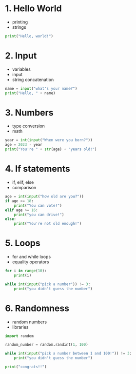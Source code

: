 # 1. Hello World
- printing
- strings
```py
print("Hello, world!")
```

# 2. Input
- variables
- input
- string concatenation
```py
name = input("what's your name?")
print("Hello, " + name)
```

# 3. Numbers
- type conversion
- math
```py
year = int(input("When were you born?"))
age = 2023 - year
print("You're " + str(age) + "years old!")
```

# 4. If statements
- if, elif, else
- comparison
```py
age = int(input("how old are you?"))
if age >= 18:
    print("You can vote!")
elif age >= 16:
    print("you can drive!")
else: 
    print("You're not old enough!")
```

# 5. Loops
- for and while loops
- equality operators
```py
for i in range(10):
    print(i)
```
```py
while int(input("pick a number")) != 3:
    print("you didn't guess the number")
```

# 6. Randomness
- random numbers
- libraries
```py
import random

random_number = random.randint(1, 100)

while int(input("pick a number between 1 and 100!")) != 3:
    print("you didn't guess the number")

print("congrats!!")
```
